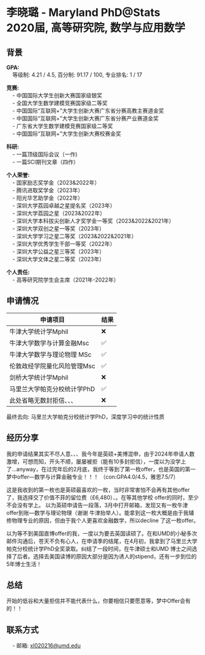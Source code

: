 # 李晓璐 - Maryland PhD@Stats <br>2020届, 高等研究院, 数学与应用数学

## 背景
**GPA:**<br>
&nbsp;&nbsp;&nbsp;&nbsp;等级制: 4.21 / 4.5, 百分制: 91.17 / 100, 专业排名: 1 / 17

**竞赛:**<br>
&nbsp;&nbsp;&nbsp;&nbsp;- 中国国际大学生创新大赛国家级银奖<br>
&nbsp;&nbsp;&nbsp;&nbsp;- 全国大学生数学建模竞赛国家级二等奖<br>
&nbsp;&nbsp;&nbsp;&nbsp;- 中国国际“互联网+”大学生创新大赛广东省分赛高教主赛道金奖<br>
&nbsp;&nbsp;&nbsp;&nbsp;- 中国国际“互联网+”大学生创新大赛广东省分赛产业赛道金奖<br>
&nbsp;&nbsp;&nbsp;&nbsp;- 广东省大学生数学建模竞赛国家级二等奖<br>
&nbsp;&nbsp;&nbsp;&nbsp;- 中国国际“互联网+”大学生创新大赛校赛金奖<br>

**科研:**<br>
&nbsp;&nbsp;&nbsp;&nbsp;- 一篇顶级国际会议（一作)<br>
&nbsp;&nbsp;&nbsp;&nbsp;- 一篇SCI期刊文章（四作）<br>

**个人荣誉:**<br>
&nbsp;&nbsp;&nbsp;&nbsp;- 国家励志奖学金（2023&2022年）<br>
&nbsp;&nbsp;&nbsp;&nbsp;- 腾讯进取奖学金（2023年）<br>
&nbsp;&nbsp;&nbsp;&nbsp;- 阳光华艺助学金（2022年）<br>
&nbsp;&nbsp;&nbsp;&nbsp;- 深圳大学荔园卓越之星提名奖（2023年）<br>
&nbsp;&nbsp;&nbsp;&nbsp;- 深圳大学荔园之星（2023&2022年）<br>
&nbsp;&nbsp;&nbsp;&nbsp;- 深圳大学本科拔尖创新人才奖学金一等奖（2023&2022&2021年）<br>
&nbsp;&nbsp;&nbsp;&nbsp;- 深圳大学双创之星一等奖（2023年）<br>
&nbsp;&nbsp;&nbsp;&nbsp;- 深圳大学学习之星二等奖（2023&2022&2021年）<br>
&nbsp;&nbsp;&nbsp;&nbsp;- 深圳大学优秀学生干部一等奖（2022年）<br>
&nbsp;&nbsp;&nbsp;&nbsp;- 深圳大学公益之星三等奖（2023年）<br>
&nbsp;&nbsp;&nbsp;&nbsp;- 深圳大学文体之星二等奖（2023年）<br>

**个人责任:**<br>
&nbsp;&nbsp;&nbsp;&nbsp;- 高等研究院学生会主席（2021年-2022年）<br>

## 申请情况

|  申请项目   | 结果 |
|  ----  | ----  |
|  牛津大学统计学Mphil  | ❌ |
|  牛津大学数学与计算金融Msc | ✅ |
|  牛津大学数学与理论物理 MSc| ✅ |
|  伦敦政经学院量化风险管理Msc | ✅ |
|  剑桥大学统计学Mphil  | ❌ |
|  马里兰大学帕克分校统计学PhD | ✅ |
|  此处省略无数封拒信、、、  | ❌ |

最终去向: 马里兰大学帕克分校统计学PhD，深度学习中的统计性质

## 经历分享
我的申请结果其实不尽人意、、、我今年是英硕+美博混申，由于2024年申请人数激增，可想而知，开头不顺，屡屡被拒（能有10多封拒信），一度以为没学上了...anyway，在过完年后的2月底，我终于等到了第一枚offer，也是英国的第一梦中offer—数学与计算金融专业！！！
（con:GPA4.0/4.5，雅思7.5/7）

这是我收到的第一枚也是英硕最喜欢的一枚，当时非常害怕不会再有其他offer了，我选择交了价值不菲的留位费（£6,480）、。在等其他学校 offer的同时，至少不会没有学上。
以为英硕申请告一段落，3月中打开邮箱，发现又有一枚牛津offer到账—数学与理论物理（谢谢
牛津抬举人）。能拿到这一枚大概是由于我辅修物理专业的原因，但由于我个人更喜欢金融数学，所以decline 了这一枚offer。

以为等不到美国直博offer的我，一度以为要去英国读硕了。在和UMD的小秘多次邮件沟通后，苍天不负有心人，在申请季的结尾，在4月初，我拿到了马里兰大学帕克分校统计学PhD全奖录取。纠结了一段时间，在牛津硕士和UMD 博士之间选择了后者。选择去美国读博的原因大部分是因为诱人的stipend，还有一步到位的5年博士生活！

## 总结
开始的低谷和大量拒信并不能代表什么，你要相信只要愿意等，梦中Offer会有的！！

## 联系方式
&nbsp;&nbsp;&nbsp;&nbsp;- 邮箱: xl020216@umd.edu<br>